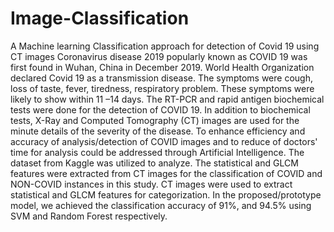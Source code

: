 # Image-Classification
A Machine learning Classification approach for detection of Covid 19 using CT images Coronavirus disease 2019 popularly known as COVID 19 was first found in Wuhan, China in December 2019. World Health Organization declared Covid 19 as a transmission disease. The symptoms were cough, loss of taste, fever, tiredness, respiratory problem. These symptoms were likely to show within 11 –14 days. The RT-PCR and rapid antigen biochemical tests were done for the detection of COVID 19. In addition to biochemical tests, X-Ray and Computed Tomography (CT) images are used for the minute details of the severity of the disease. To enhance efficiency and accuracy of analysis/detection of COVID images and to reduce of doctors' time for analysis could be addressed through Artificial Intelligence. The dataset from Kaggle was utilized to analyze. The statistical and GLCM features were extracted from CT images for the classification of COVID and NON-COVID instances in this study. CT images were used to extract statistical and GLCM features for categorization. In the proposed/prototype model, we achieved the classification accuracy of 91%, and 94.5% using SVM and Random Forest respectively.
